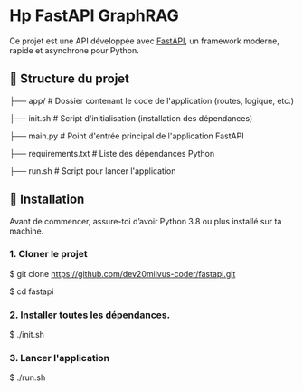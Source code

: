 # Hp FastAPI GraphRAG

Ce projet est une API développée avec [FastAPI](https://fastapi.tiangolo.com/), un framework moderne, rapide et asynchrone pour Python.

## 📁 Structure du projet

├── app/ # Dossier contenant le code de l'application (routes, logique, etc.)

├── init.sh # Script d'initialisation (installation des dépendances)

├── main.py # Point d'entrée principal de l'application FastAPI

├── requirements.txt # Liste des dépendances Python

├── run.sh # Script pour lancer l'application



## 🚀 Installation

Avant de commencer, assure-toi d’avoir Python 3.8 ou plus installé sur ta machine.

### 1. Cloner le projet 

$ git clone https://github.com/dev20milvus-coder/fastapi.git

$ cd fastapi


### 2. Installer toutes les dépendances.

$ ./init.sh


### 3. Lancer l'application

$ ./run.sh
